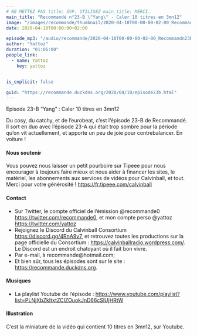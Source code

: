 ```yaml
---
# NE METTEZ PAS title: SVP. UTILISEZ main_title: MERCI.
main_title: "Recommandé n°23-B \"Yang\" - Caler 10 titres en 3mn12"
image: "/images/recommande/thumbnail/2020-04-10T00-00-00-02-00_Recommandn23BYangCaler10titresen3mn12.jpg"
date: 2020-04-10T00:00:00+02:00

episode_mp3: "/audio/recommande/2020-04-10T00-00-00-02-00_Recommandn23BYangCaler10titresen3mn12.mp3"
author: "Yattoz"
duration: "01:06:00"
people_link: 
  - name: Yattoz
    key: yattoz


is_explicit: false

guid: "https://recommande.duckdns.org/2020/04/10/episode23b.html"
---
```


<PodcastHeader/>

<!-- ECRIRE LA DESCRIPTION DE L'EPISODE SOUS CETTE LIGNE -->


 Episode 23-B “Yang” : Caler 10 titres en 3mn12 

<p>Du cosy, du catchy, et de l’eurobeat, c’est l’épisode 23-B de Recommandé. Il sort en duo avec l’épisode 23-A qui était trop sombre pour la période qu’on vit actuellement, et apporte un peu de joie pour contrebalancer. En voiture !</p>

<h4>Nous soutenir</h4>

<p>Vous pouvez nous laisser un petit pourboire sur Tipeee pour nous encourager à toujours faire mieux et nous aider à financer les sites, le matériel, les abonnements aux services de vidéos pour Calvinball, et tout. Merci pour votre générosité ! <a href="https://fr.tipeee.com/calvinball" rel="nofollow">https://fr.tipeee.com/calvinball</a></p>

<h4>Contact</h4>

<ul>
  <li>Sur Twitter, le compte officiel de l’émission @recommande0 <a href="https://twitter.com/recommande0" rel="nofollow">https://twitter.com/recommande0</a>, et mon compte perso @yattoz <a href="https://twitter.com/yattoz" rel="nofollow">https://twitter.com/yattoz</a></li>
  <li>Rejoignez le Discord du Calvinball Consortium <a href="https://discord.gg/4RnA9v7" rel="nofollow">https://discord.gg/4RnA9v7</a>, et retrouvez toutes les productions sur la page officielle du Consortium : <a href="https://calvinballradio.wordpress.com/" rel="nofollow">https://calvinballradio.wordpress.com/</a>. Le Discord est un endroit chatoyant où il fait bon vivre.</li>
  <li>Par e-mail, à recommande@hotmail.com;</li>
  <li>Et bien sûr, tous les épisodes sont sur le site : <a href="https://recommande.duckdns.org" rel="nofollow">https://recommande.duckdns.org</a>.</li>
</ul>

<h4>Musiques</h4>

<ul>
  <li>La playlist Youtube de l’épisode : <a href="https://www.youtube.com/playlist?list=PLNjXbZkItxtZCIZOuokJnD66cSlUjHRtW" rel="nofollow">https://www.youtube.com/playlist?list=PLNjXbZkItxtZCIZOuokJnD66cSlUjHRtW</a></li>
</ul>

<h4>Illustration</h4>

<p>C’est la miniature de la vidéo qui contient 10 titres en 3mn12, sur Youtube.</p>



